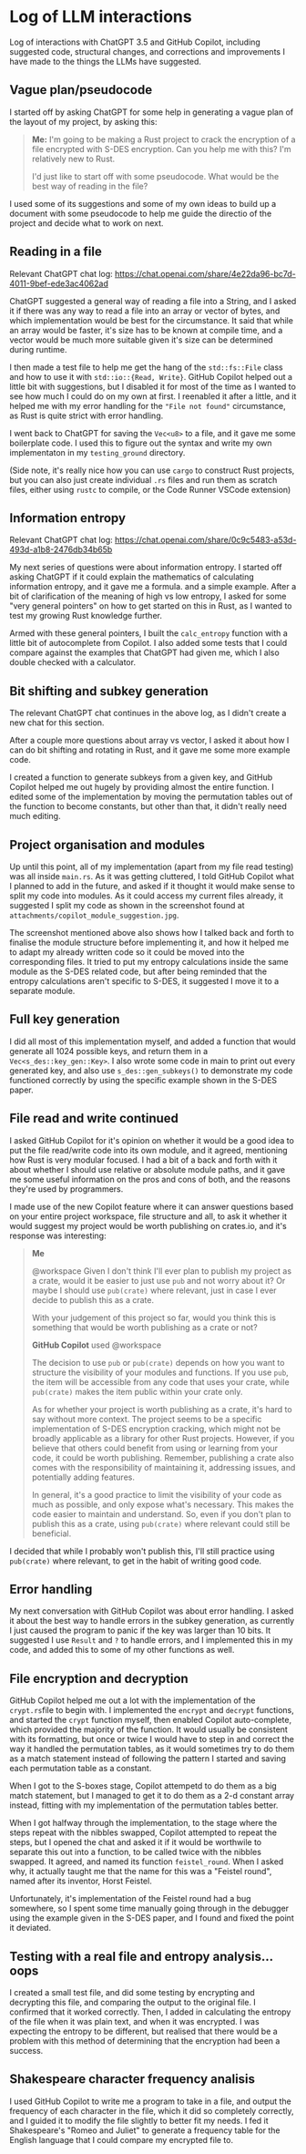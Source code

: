 # Log of LLM interactions
Log of interactions with ChatGPT 3.5 and GitHub Copilot, including suggested
code, structural changes, and corrections and improvements I have made to the
things the LLMs have suggested.

## Vague plan/pseudocode

I started off by asking ChatGPT for some help in generating a vague plan of the
layout of my project, by asking this:

> **Me:**
> I'm going to be making a Rust project to crack the encryption of a file encrypted with S-DES encryption. Can you help me with this? I'm relatively new to Rust.
>
> I'd just like to start off with some pseudocode. What would be the best way of reading in the file?

I used some of its suggestions and some of my own ideas to build up a document
with some pseudocode to help me guide the directio of the project and decide
what to work on next.

## Reading in a file

Relevant ChatGPT chat log:
https://chat.openai.com/share/4e22da96-bc7d-4011-9bef-ede3ac4062ad

ChatGPT suggested a general way of reading a file into a String, and I asked
it if there was any way to read a file into an array or vector of bytes, and
which implementation would be best for the circumstance. It said that while an
array would be faster, it's size has to be known at compile time, and a vector
would be much more suitable given it's size can be determined during runtime.

I then made a test file to help me get the hang of the `std::fs::File` class
and how to use it with `std::io::{Read, Write}`. GitHub Copilot helped out a
little bit with suggestions, but I disabled it for most of the time as I wanted
to see how much I could do on my own at first. I reenabled it after a little,
and it helped me with my error handling for the `"File not found"`
circumstance, as Rust is quite strict with error handling.

I went back to ChatGPT for saving the `Vec<u8>` to a file, and it gave me some
boilerplate code. I used this to figure out the syntax and write my own
implementaton in my `testing_ground` directory.

(Side note, it's really nice how you can use `cargo` to construct Rust
projects, but you can also just create individual `.rs` files and run them as
scratch files, either using `rustc` to compile, or the Code Runner VSCode
extension)

## Information entropy

Relevant ChatGPT chat log:
https://chat.openai.com/share/0c9c5483-a53d-493d-a1b8-2476db34b65b

My next series of questions were about information entropy. I started off
asking ChatGPT if it could explain the mathematics of calculating information
entropy, and it gave me a formula. and a simple example. After a bit of
clarification of the meaning of high vs low entropy, I asked for some "very
general pointers" on how to get started on this in Rust, as I wanted to test my
growing Rust knowledge further.

Armed with these general pointers, I built the `calc_entropy` function with a
little bit of autocomplete from Copilot. I also added some tests that I could
compare against the examples that ChatGPT had given me, which I also double
checked with a calculator.

## Bit shifting and subkey generation

The relevant ChatGPT chat continues in the above log, as I didn't create a new
chat for this section.

After a couple more questions about array vs
vector, I asked it about how I can do bit shifting and rotating in Rust, and it
gave me some more example code.

I created a function to generate subkeys from a given key, and GitHub Copilot
helped me out hugely by providing almost the entire function. I edited some of
the implementation by moving the permutation tables out of the function to
become constants, but other than that, it didn't really need much editing.

## Project organisation and modules

Up until this point, all of my implementation (apart from my file read testing)
was all inside `main.rs`. As it was getting cluttered, I told GitHub Copilot
what I planned to add in the future, and asked if it thought it would make
sense to split my code into modules. As it could access my current files
already, it suggested I split my code as shown in the screenshot found at `attachments/copilot_module_suggestion.jpg`.

The screenshot mentioned above also shows how I talked back and forth to
finalise the module structure before implementing it, and how it helped me to
adapt my already written code so it could be moved into the corresponding
files. It tried to put my entropy calculations inside the same module as the
S-DES related code, but after being reminded that the entropy calculations
aren't specific to S-DES, it suggested I move it to a separate module.

## Full key generation

I did all most of this implementation myself, and added a function that would
generate all 1024 possible keys, and return them in a
`Vec<s_des::key_gen::Key>`. I also wrote some code in main to print out every
generated key, and also use `s_des::gen_subkeys()` to demonstrate my code
functioned correctly by using the specific example shown in the S-DES paper.

## File read and write continued

I asked GitHub Copilot for it's opinion on whether it would be a good idea to
put the file read/write code into its own module, and it agreed, mentioning
how Rust is very modular focused. I had a bit of a back and forth with it about
whether I should use relative or absolute module paths, and it gave me some
useful information on the pros and cons of both, and the reasons they're used
by programmers.

I made use of the new Copilot feature where it can answer questions based on
your entire project workspace, file structure and all, to ask it whether it
would suggest my project would be worth publishing on crates.io, and it's
response was interesting:

> **Me**
>
> @workspace Given I don't think I'll ever plan to publish my project as a
> crate, would it be easier to just use `pub` and not worry about it? Or maybe
> I should use `pub(crate)` where relevant, just in case I ever decide to
> publish this as a crate.
>
> With your judgement of this project so far, would you think this is something
> that would be worth publishing as a crate or not?
>
> **GitHub Copilot** used @workspace
>
> The decision to use `pub` or `pub(crate)` depends on how you want to structure
> the visibility of your modules and functions. If you use `pub`, the item will
> be accessible from any code that uses your crate, while `pub(crate)` makes the
> item public within your crate only.
>
> As for whether your project is worth publishing as a crate, it's hard to say
> without more context. The project seems to be a specific implementation of
> S-DES encryption cracking, which might not be broadly applicable as a library
> for other Rust projects. However, if you believe that others could benefit
> from using or learning from your code, it could be worth publishing.
> Remember, publishing a crate also comes with the responsibility of
> maintaining it, addressing issues, and potentially adding features.
>
> In general, it's a good practice to limit the visibility of your code as much
> as possible, and only expose what's necessary. This makes the code easier to
> maintain and understand. So, even if you don't plan to publish this as a
> crate, using `pub(crate)` where relevant could still be beneficial.

I decided that while I probably won't publish this, I'll still practice using
`pub(crate)` where relevant, to get in the habit of writing good code.

## Error handling

My next conversation with GitHub Copilot was about error handling. I
asked it about the best way to handle errors in the subkey generation, as
currently I just caused the program to panic if the key was larger than
10 bits. It suggested I use `Result` and `?` to handle errors, and I
implemented this in my code, and added this to some of my other functions
as well.

## File encryption and decryption

GitHub Copilot helped me out a lot with the implementation of the
`crypt.rs`file to begin with. I implemented the `encrypt` and `decrypt`
functions, and started the `crypt` function myself, then enabled Copilot
auto-complete, which provided the majority of the function. It would usually be
consistent with its formatting, but once or twice I would have to step in and
correct the way it handled the permutation tables, as it would sometimes try to
do them as a match statement instead of following the pattern I started and
saving each permutation table as a constant.

When I got to the S-boxes stage, Copilot attempetd to do them as a big match
statement, but I managed to get it to do them as a 2-d constant array instead,
fitting with my implementation of the permutation tables better.

When I got halfway through the implementation, to the stage where the steps
repeat with the nibbles swapped, Copilot attempted to repeat the steps, but I
opened the chat and asked it if it would be worthwile to separate this out
into a function, to be called twice with the nibbles swapped. It agreed, and
named its function `feistel_round`. When I asked why, it actually taught me
that the name for this was a "Feistel round", named after its inventor, Horst
Feistel.

Unfortunately, it's implementation of the Feistel round had a bug somewhere, so
I spent some time manually going through in the debugger using the example
given in the S-DES paper, and I found and fixed the point it deviated.

## Testing with a real file and entropy analysis... oops

I created a small test file, and did some testing by encrypting and decrypting
this file, and comparing the output to the original file. I confirmed that it
worked correctly. Then, I added in calculating the entropy of the file when it
was plain text, and when it was encrypted. I was expecting the entropy to be
different, but realised that there would be a problem with this method of
determining that the encryption had been a success.

## Shakespeare character frequency analisis

I used GitHub Copilot to write me a program to take in a file, and output the
frequency of each character in the file, which it did so completely correctly,
and I guided it to modify the file slightly to better fit my needs. I fed it
Shakespeare's "Romeo and Juliet" to generate a frequency table for the English
language that I could compare my encrypted file to.